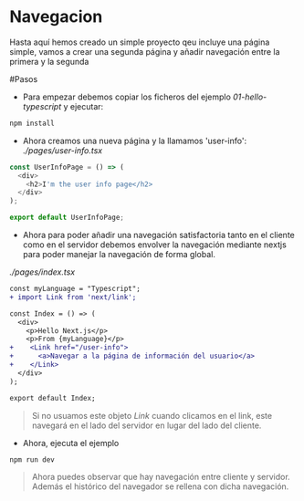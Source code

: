 # Navegacion

Hasta aquí hemos creado un simple proyecto qeu incluye una página simple, vamos a crear una segunda página y añadir navegación entre la primera y la segunda

#Pasos

- Para empezar debemos copiar los ficheros del ejemplo _01-hello-typescript_ y ejecutar:

```bash
npm install
```

- Ahora creamos una nueva página y la llamamos 'user-info':
_./pages/user-info.tsx_

```typescript
const UserInfoPage = () => (
  <div>
    <h2>I'm the user info page</h2>    
  </div>
);

export default UserInfoPage;
```

- Ahora para poder añadir una navegación satisfactoria tanto en el cliente como en el servidor debemos envolver la navegación mediante nextjs para poder manejar la navegación de forma global.


_./pages/index.tsx_

```diff
const myLanguage = "Typescript";
+ import Link from 'next/link';

const Index = () => (
  <div>
    <p>Hello Next.js</p>
    <p>From {myLanguage}</p>
+    <Link href="/user-info">
+      <a>Navegar a la página de información del usuario</a>
+    </Link>    
  </div>
);

export default Index;
```

> Si no usuamos este objeto _Link_ cuando clicamos en el link, este navegará en el lado del servidor en lugar del lado del cliente. 

- Ahora, ejecuta el ejemplo

```bash
npm run dev
```

> Ahora puedes observar que hay navegación entre cliente y servidor. Además el histórico del navegador se rellena con dicha navegación.